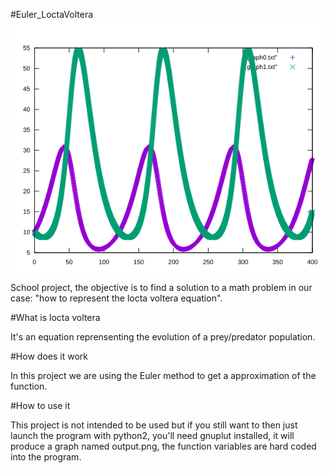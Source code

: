 #Euler_LoctaVoltera
![alt text](img/output.png "Description goes here")

School project, the objective is to find a solution to a math problem in our case: "how to represent the locta voltera equation".

#What is locta voltera

It's an equation reprensenting the evolution of a prey/predator population.

#How does it work 

In this project we are using the Euler method to get a approximation of the function.

#How to use it

This project is not intended to be used but if you still want to then just launch the program with python2, you'll need gnuplut installed, it will produce a graph named output.png, the function variables are hard coded into the program.



